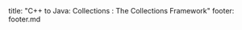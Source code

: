 <frontmatter>
title: "C++ to Java: Collections : The Collections Framework"
footer: footer.md
</frontmatter>

<include src="navbar.md" boilerplate />

<include src="unit-inPage-asFlat.md" boilerplate />